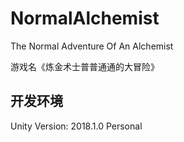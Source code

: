 # NormalAlchemist
The Normal Adventure Of An Alchemist

游戏名《炼金术士普普通通的大冒险》

## 开发环境
Unity Version: 2018.1.0 Personal
